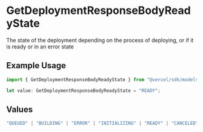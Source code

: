 # GetDeploymentResponseBodyReadyState

The state of the deployment depending on the process of deploying, or if it is ready or in an error state

## Example Usage

```typescript
import { GetDeploymentResponseBodyReadyState } from "@vercel/sdk/models/getdeploymentop.js";

let value: GetDeploymentResponseBodyReadyState = "READY";
```

## Values

```typescript
"QUEUED" | "BUILDING" | "ERROR" | "INITIALIZING" | "READY" | "CANCELED"
```
